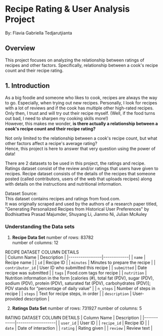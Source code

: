 # Recipe Rating & User Analysis Project
By: Flavia Gabriella Tedjarutjianta

## Overview
This project focuses on analyzing the relationship between ratings of recipes and other factors. Specifically, relationship between a cook's recipe count and their recipe rating. 

## 1. Introduction
As a big foodie and someone who likes to cook, recipes are always the way to go. Especially, when trying out new recipes. Personally, I look for recipes with a lot of reviews and if the cook has multiple other high-rated recipes. Only then, I trust and will try out their recipe myself. (Well, if the food turns out bad, I need to sharpen my cooking skills more!)\
However, this makes me wonder, **is there actually a relationship between a cook's recipe count and their recipe rating?**

Not only limited to the relationship between a cook's recipe count, but what other factors affect a recipe's average rating?\
Hence, this project is here to answer that very question using the power of data!

There are 2 datasets to be used in this project, the ratings and recipe. Ratings dataset consist of the review and/or ratings that users have given to recipes. Recipe dataset consists of the details of the recipes that someone posted (called contributors, users of the web that uploads recipes) along with details on the instructions and nutritional information. 

Dataset Source:\
This dataset contains recipes and ratings from food.com.\
It was originally scraped and used by the authors of a research paper titled, "Generating Personalized Recipes from Historical User Preferences" by Bodhisattwa Prasad Majumder, Shuyang Li, Jianmo Ni, Julian McAuley

### Understanding the Data sets
1. **Recipe Data Set**
number of rows:  83782\
number of columns:  12

RECIPE DATASET COLUMN DETAILS  
| Column Name      | Description |
|-----------------|-------------|
| `name`         | Recipe name |
| `id`           | Recipe ID |
| `minutes`      | Minutes to prepare the recipe |
| `contributor_id` | User ID who submitted this recipe |
| `submitted`    | Date recipe was submitted |
| `tags`         | Food.com tags for recipe |
| `nutrition`    | Nutrition information in the form [calories (#), total fat (PDV), sugar (PDV), sodium (PDV), protein (PDV), saturated fat (PDV), carbohydrates (PDV)]; PDV stands for “percentage of daily value” |
| `n_steps`      | Number of steps in recipe |
| `steps`        | Text for recipe steps, in order |
| `description`  | User-provided description |
   
2. **Ratings Data Set**
number of rows:  731927
number of columns:  5

RATING DATASET COLUMN DETAILS 
| Column Name    | Description        |
|------------|--------------------|
| `user_id`  | User ID            |
| `recipe_id` | Recipe ID         |
| `date`     | Date of interaction |
| `rating`   | Rating given       |
| `review`   | Review text        |


